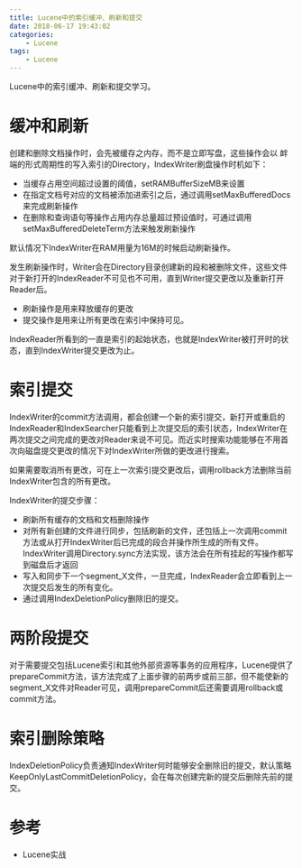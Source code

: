 ```yaml
---
title: Lucene中的索引缓冲、刷新和提交
date: 2018-06-17 19:43:02
categories: 
	- Lucene
tags:
	- Lucene
---
```


Lucene中的索引缓冲、刷新和提交学习。

<!--more-->

# 缓冲和刷新

创建和删除文档操作时，会先被缓存之内存，而不是立即写盘，这些操作会以 衅端的形式周期性的写入索引的Directory，IndexWriter刷盘操作时机如下：

- 当缓存占用空间超过设置的阈值，setRAMBufferSizeMB来设置
- 在指定文档号对应的文档被添加进索引之后，通过调用setMaxBufferedDocs来完成刷新操作
- 在删除和查询语句等操作占用内存总量超过预设值时，可通过调用setMaxBufferedDeleteTerm方法来触发刷新操作

默认情况下IndexWriter在RAM用量为16M的时候启动刷新操作。

发生刷新操作时，Writer会在Directory目录创建新的段和被删除文件，这些文件对于新打开的IndexReader不可见也不可用，直到Writer提交更改以及重新打开Reader后。

- 刷新操作是用来释放缓存的更改
- 提交操作是用来让所有更改在索引中保持可见。

IndexReader所看到的一直是索引的起始状态，也就是IndexWriter被打开时的状态，直到IndexWriter提交更改为止。

# 索引提交

IndexWriter的commit方法调用，都会创建一个新的索引提交，新打开或重启的IndexReader和IndexSearcher只能看到上次提交后的索引状态，IndexWriter在两次提交之间完成的更改对Reader来说不可见。而近实时搜索功能能够在不用首次向磁盘提交更改的情况下对IndexWriter所做的更改进行搜索。

如果需要取消所有更改，可在上一次索引提交更改后，调用rollback方法删除当前IndexWriter包含的所有更改。

IndexWriter的提交步骤：

- 刷新所有缓存的文档和文档删除操作
- 对所有新创建的文件进行同步，包括刷新的文件，还包括上一次调用commit方法或从打开IndexWriter后已完成的段合并操作所生成的所有文件。IndexWriter调用Directory.sync方法实现，该方法会在所有挂起的写操作都写到磁盘后才返回
- 写入和同步下一个segment_X文件，一旦完成，IndexReader会立即看到上一次提交后发生的所有变化。
- 通过调用IndexDeletionPolicy删除旧的提交。

# 两阶段提交

对于需要提交包括Lucene索引和其他外部资源等事务的应用程序，Lucene提供了prepareCommit方法，该方法完成了上面步骤的前两步或前三部，但不能使新的segment_X文件对Reader可见，调用prepareCommit后还需要调用rollback或commit方法。

# 索引删除策略

IndexDeletionPolicy负责通知IndexWriter何时能够安全删除旧的提交，默认策略KeepOnlyLastCommitDeletionPolicy，会在每次创建完新的提交后删除先前的提交。

# 参考

- Lucene实战

